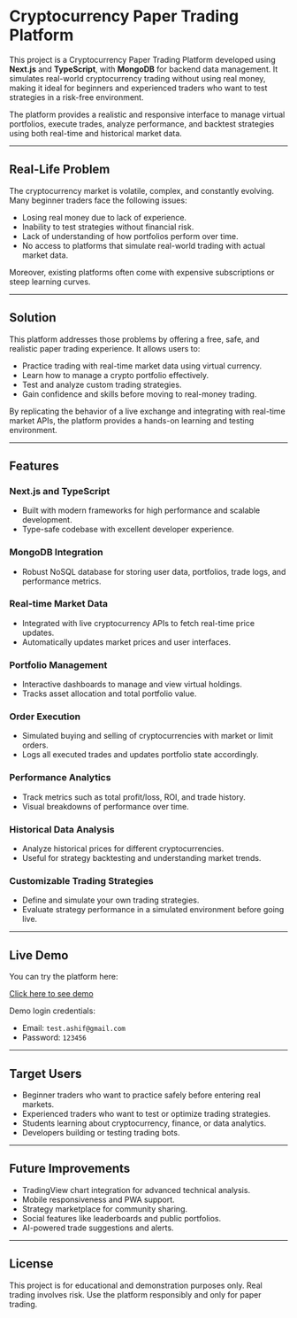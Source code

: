 # Cryptocurrency Paper Trading Platform

This project is a Cryptocurrency Paper Trading Platform developed using **Next.js** and **TypeScript**, with **MongoDB** for backend data management. It simulates real-world cryptocurrency trading without using real money, making it ideal for beginners and experienced traders who want to test strategies in a risk-free environment.

The platform provides a realistic and responsive interface to manage virtual portfolios, execute trades, analyze performance, and backtest strategies using both real-time and historical market data.

---

## Real-Life Problem

The cryptocurrency market is volatile, complex, and constantly evolving. Many beginner traders face the following issues:

- Losing real money due to lack of experience.
- Inability to test strategies without financial risk.
- Lack of understanding of how portfolios perform over time.
- No access to platforms that simulate real-world trading with actual market data.

Moreover, existing platforms often come with expensive subscriptions or steep learning curves.

---

## Solution

This platform addresses those problems by offering a free, safe, and realistic paper trading experience. It allows users to:

- Practice trading with real-time market data using virtual currency.
- Learn how to manage a crypto portfolio effectively.
- Test and analyze custom trading strategies.
- Gain confidence and skills before moving to real-money trading.

By replicating the behavior of a live exchange and integrating with real-time market APIs, the platform provides a hands-on learning and testing environment.

---

## Features

### Next.js and TypeScript

- Built with modern frameworks for high performance and scalable development.
- Type-safe codebase with excellent developer experience.

### MongoDB Integration

- Robust NoSQL database for storing user data, portfolios, trade logs, and performance metrics.

### Real-time Market Data

- Integrated with live cryptocurrency APIs to fetch real-time price updates.
- Automatically updates market prices and user interfaces.

### Portfolio Management

- Interactive dashboards to manage and view virtual holdings.
- Tracks asset allocation and total portfolio value.

### Order Execution

- Simulated buying and selling of cryptocurrencies with market or limit orders.
- Logs all executed trades and updates portfolio state accordingly.

### Performance Analytics

- Track metrics such as total profit/loss, ROI, and trade history.
- Visual breakdowns of performance over time.

### Historical Data Analysis

- Analyze historical prices for different cryptocurrencies.
- Useful for strategy backtesting and understanding market trends.

### Customizable Trading Strategies

- Define and simulate your own trading strategies.
- Evaluate strategy performance in a simulated environment before going live.

---

## Live Demo

You can try the platform here:

[Click here to see demo](https://papertrading-eight.vercel.app/login)

Demo login credentials:
- Email: `test.ashif@gmail.com`
- Password: `123456`

---

## Target Users

- Beginner traders who want to practice safely before entering real markets.
- Experienced traders who want to test or optimize trading strategies.
- Students learning about cryptocurrency, finance, or data analytics.
- Developers building or testing trading bots.

---

## Future Improvements

- TradingView chart integration for advanced technical analysis.
- Mobile responsiveness and PWA support.
- Strategy marketplace for community sharing.
- Social features like leaderboards and public portfolios.
- AI-powered trade suggestions and alerts.

---

## License

This project is for educational and demonstration purposes only. Real trading involves risk. Use the platform responsibly and only for paper trading.

